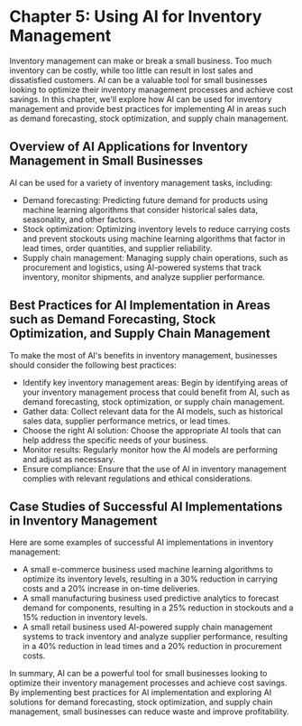 Chapter 5: Using AI for Inventory Management
============================================

Inventory management can make or break a small business. Too much inventory can be costly, while too little can result in lost sales and dissatisfied customers. AI can be a valuable tool for small businesses looking to optimize their inventory management processes and achieve cost savings. In this chapter, we'll explore how AI can be used for inventory management and provide best practices for implementing AI in areas such as demand forecasting, stock optimization, and supply chain management.

Overview of AI Applications for Inventory Management in Small Businesses
------------------------------------------------------------------------

AI can be used for a variety of inventory management tasks, including:

* Demand forecasting: Predicting future demand for products using machine learning algorithms that consider historical sales data, seasonality, and other factors.
* Stock optimization: Optimizing inventory levels to reduce carrying costs and prevent stockouts using machine learning algorithms that factor in lead times, order quantities, and supplier reliability.
* Supply chain management: Managing supply chain operations, such as procurement and logistics, using AI-powered systems that track inventory, monitor shipments, and analyze supplier performance.

Best Practices for AI Implementation in Areas such as Demand Forecasting, Stock Optimization, and Supply Chain Management
-------------------------------------------------------------------------------------------------------------------------

To make the most of AI's benefits in inventory management, businesses should consider the following best practices:

* Identify key inventory management areas: Begin by identifying areas of your inventory management process that could benefit from AI, such as demand forecasting, stock optimization, or supply chain management.
* Gather data: Collect relevant data for the AI models, such as historical sales data, supplier performance metrics, or lead times.
* Choose the right AI solution: Choose the appropriate AI tools that can help address the specific needs of your business.
* Monitor results: Regularly monitor how the AI models are performing and adjust as necessary.
* Ensure compliance: Ensure that the use of AI in inventory management complies with relevant regulations and ethical considerations.

Case Studies of Successful AI Implementations in Inventory Management
---------------------------------------------------------------------

Here are some examples of successful AI implementations in inventory management:

* A small e-commerce business used machine learning algorithms to optimize its inventory levels, resulting in a 30% reduction in carrying costs and a 20% increase in on-time deliveries.
* A small manufacturing business used predictive analytics to forecast demand for components, resulting in a 25% reduction in stockouts and a 15% reduction in inventory levels.
* A small retail business used AI-powered supply chain management systems to track inventory and analyze supplier performance, resulting in a 40% reduction in lead times and a 20% reduction in procurement costs.

In summary, AI can be a powerful tool for small businesses looking to optimize their inventory management processes and achieve cost savings. By implementing best practices for AI implementation and exploring AI solutions for demand forecasting, stock optimization, and supply chain management, small businesses can reduce waste and improve profitability.

